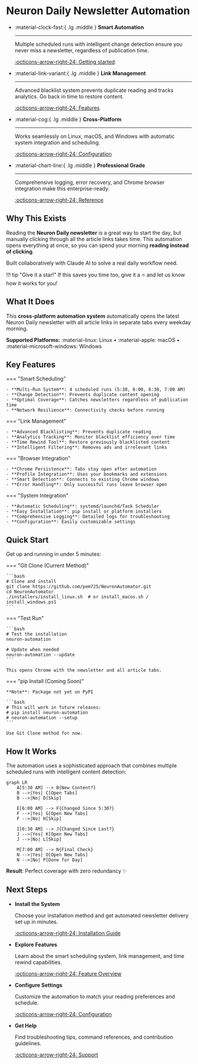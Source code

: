 # Neuron Daily Newsletter Automation

<div class="grid cards" markdown>

-   :material-clock-fast:{ .lg .middle } **Smart Automation**

    ---

    Multiple scheduled runs with intelligent change detection ensure you never miss a newsletter, regardless of publication time.

    [:octicons-arrow-right-24: Getting started](installation/)

-   :material-link-variant:{ .lg .middle } **Link Management**

    ---

    Advanced blacklist system prevents duplicate reading and tracks analytics. Go back in time to restore content.

    [:octicons-arrow-right-24: Features](features/)

-   :material-cog:{ .lg .middle } **Cross-Platform**

    ---

    Works seamlessly on Linux, macOS, and Windows with automatic system integration and scheduling.

    [:octicons-arrow-right-24: Configuration](configuration/)

-   :material-chart-line:{ .lg .middle } **Professional Grade**

    ---

    Comprehensive logging, error recovery, and Chrome browser integration make this enterprise-ready.

    [:octicons-arrow-right-24: Reference](reference/)

</div>

## Why This Exists

Reading the **Neuron Daily newsletter** is a great way to start the day, but manually clicking through all the article links takes time. This automation opens everything at once, so you can spend your morning **reading instead of clicking**. 

Built collaboratively with Claude AI to solve a real daily workflow need.

!!! tip "Give it a star!"
    If this saves you time too, give it a :star: and let us know how it works for you!

## What It Does

This **cross-platform automation system** automatically opens the latest Neuron Daily newsletter with all article links in separate tabs every weekday morning.

**Supported Platforms:** :material-linux: Linux • :material-apple: macOS • :material-microsoft-windows: Windows

## Key Features

=== "Smart Scheduling"

    - **Multi-Run System**: 4 scheduled runs (5:30, 6:00, 6:30, 7:00 AM)
    - **Change Detection**: Prevents duplicate content opening
    - **Optimal Coverage**: Catches newsletters regardless of publication time
    - **Network Resilience**: Connectivity checks before running

=== "Link Management"

    - **Advanced Blacklisting**: Prevents duplicate reading
    - **Analytics Tracking**: Monitor blacklist efficiency over time
    - **Time Rewind Tool**: Restore previously blacklisted content
    - **Intelligent Filtering**: Removes ads and irrelevant links

=== "Browser Integration"

    - **Chrome Persistence**: Tabs stay open after automation
    - **Profile Integration**: Uses your bookmarks and extensions
    - **Smart Detection**: Connects to existing Chrome windows
    - **Error Handling**: Only successful runs leave browser open

=== "System Integration"

    - **Automatic Scheduling**: systemd/launchd/Task Scheduler
    - **Easy Installation**: pip install or platform installers
    - **Comprehensive Logging**: Detailed logs for troubleshooting
    - **Configuration**: Easily customizable settings

## Quick Start

Get up and running in under 5 minutes:

=== "Git Clone (Current Method)"

    ```bash
    # Clone and install
    git clone https://github.com/pem725/NeuronAutomator.git
    cd NeuronAutomator
    ./installers/install_linux.sh  # or install_macos.sh / install_windows.ps1
    ```

=== "Test Run"

    ```bash
    # Test the installation
    neuron-automation
    
    # Update when needed
    neuron-automation --update
    ```
    
    This opens Chrome with the newsletter and all article tabs.

=== "pip Install (Coming Soon)"

    **Note**: Package not yet on PyPI
    
    ```bash
    # This will work in future releases:
    # pip install neuron-automation
    # neuron-automation --setup
    ```
    
    Use Git Clone method for now.

## How It Works

The automation uses a sophisticated approach that combines multiple scheduled runs with intelligent content detection:

```mermaid
graph LR
    A[5:30 AM] --> B{New Content?}
    B -->|Yes| C[Open Tabs]
    B -->|No| D[Skip]
    
    E[6:00 AM] --> F{Changed Since 5:30?}
    F -->|Yes| G[Open New Tabs]
    F -->|No| H[Skip]
    
    I[6:30 AM] --> J{Changed Since Last?}
    J -->|Yes| K[Open New Tabs]
    J -->|No| L[Skip]
    
    M[7:00 AM] --> N{Final Check}
    N -->|Yes| O[Open New Tabs]
    N -->|No| P[Done for Day]
```

**Result**: Perfect coverage with zero redundancy ✨

## Next Steps

<div class="grid cards" markdown>

-   **Install the System**
    
    Choose your installation method and get automated newsletter delivery set up in minutes.
    
    [:octicons-arrow-right-24: Installation Guide](installation/)

-   **Explore Features**
    
    Learn about the smart scheduling system, link management, and time rewind capabilities.
    
    [:octicons-arrow-right-24: Feature Overview](features/)

-   **Configure Settings**
    
    Customize the automation to match your reading preferences and schedule.
    
    [:octicons-arrow-right-24: Configuration](configuration/)

-   **Get Help**
    
    Find troubleshooting tips, command references, and contribution guidelines.
    
    [:octicons-arrow-right-24: Support](reference/)

</div>